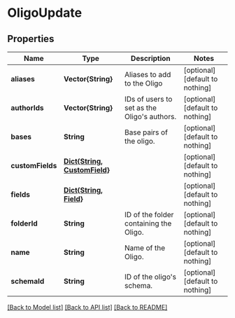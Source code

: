 # OligoUpdate


## Properties
Name | Type | Description | Notes
------------ | ------------- | ------------- | -------------
**aliases** | **Vector{String}** | Aliases to add to the Oligo | [optional] [default to nothing]
**authorIds** | **Vector{String}** | IDs of users to set as the Oligo&#39;s authors. | [optional] [default to nothing]
**bases** | **String** | Base pairs of the oligo.  | [optional] [default to nothing]
**customFields** | [**Dict{String, CustomField}**](CustomField.md) |  | [optional] [default to nothing]
**fields** | [**Dict{String, Field}**](Field.md) |  | [optional] [default to nothing]
**folderId** | **String** | ID of the folder containing the Oligo.  | [optional] [default to nothing]
**name** | **String** | Name of the Oligo.  | [optional] [default to nothing]
**schemaId** | **String** | ID of the oligo&#39;s schema.  | [optional] [default to nothing]


[[Back to Model list]](../README.md#models) [[Back to API list]](../README.md#api-endpoints) [[Back to README]](../README.md)


